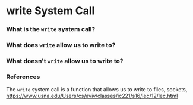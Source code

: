 # write System Call

### What is the `write` system call?


### What does `write` allow us to write to?

### What doesn't `write` allow us to write to?



### References
The `write` system call is a function that allows us to write to files, sockets, 
https://www.usna.edu/Users/cs/aviv/classes/ic221/s16/lec/12/lec.html